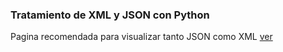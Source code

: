 ### Tratamiento de XML y JSON con Python

Pagina recomendada para visualizar tanto JSON como XML [ver](https://codebeautify.org/jsonviewer)
